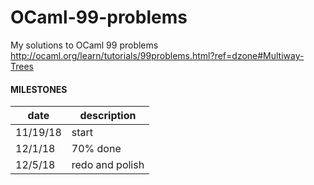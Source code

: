 # OCaml-99-problems
My solutions to OCaml 99 problems
http://ocaml.org/learn/tutorials/99problems.html?ref=dzone#Multiway-Trees

#### MILESTONES

date   | description
-------|--------
11/19/18| start 
12/1/18| 70% done
12/5/18| redo and polish
